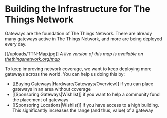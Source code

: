 # Building the Infrastructure for The Things Network

Gateways are the foundation of The Things Network. There are already many gateways active in The Things Network, and more are being deployed every day.

[[/uploads/TTN-Map.jpg]]
_A live version of this map is available on [thethingsnetwork.org/map](http://thethingsnetwork.org/map)_

To keep improving network coverage, we want to keep deploying more gateways across the world. You can help us doing this by:

* [[Buying Gateways|Hardware/Gateways/Overview]] if you can place gateways in an area without coverage
* [[Sponsoring Gateways|Wishlist]] if you want to help a community fund the placement of gateways
* [[Sponsoring Locations|Wishlist]] if you have access to a high building. This significantly increases the range (and thus, value) of a gateway
